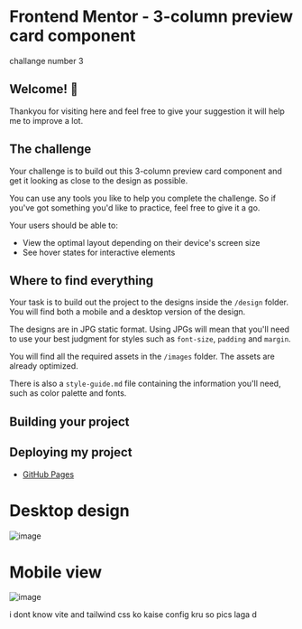 # Frontend Mentor - 3-column preview card component
challange number 3

## Welcome! 👋

Thankyou for visiting here and feel free to give your suggestion it will help me to improve a lot.


## The challenge

Your challenge is to build out this 3-column preview card component and get it looking as close to the design as possible.

You can use any tools you like to help you complete the challenge. So if you've got something you'd like to practice, feel free to give it a go.

Your users should be able to:

- View the optimal layout depending on their device's screen size
- See hover states for interactive elements

## Where to find everything

Your task is to build out the project to the designs inside the `/design` folder. You will find both a mobile and a desktop version of the design.

The designs are in JPG static format. Using JPGs will mean that you'll need to use your best judgment for styles such as `font-size`, `padding` and `margin`.

You will find all the required assets in the `/images` folder. The assets are already optimized.

There is also a `style-guide.md` file containing the information you'll need, such as color palette and fonts.

## Building your project


## Deploying my project
- [GitHub Pages](https://pages.github.com/)

# Desktop design
![image](https://github.com/vaibhavvatsbhartiya/3-column-preview-card/assets/76244950/64b0819c-a5fc-4273-83af-5646de5956eb)
# Mobile view
![image](https://github.com/vaibhavvatsbhartiya/3-column-preview-card/assets/76244950/0ce0da09-dba5-4a39-a981-fb0e5a1f1c55)

 i dont know vite and tailwind css ko kaise config kru so pics laga d
